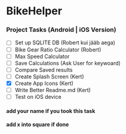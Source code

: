 # BikeHelper
 ### Project Tasks (Android | iOS Version)
- [ ] Set up SQLITE DB (Robert kui jääb aega)
- [ ] Bike Gear Ratio Calculator (Robert)
- [ ] Max Speed Calculator
- [ ] Save Calculations (Ask User for keywoard)
- [ ] Compare Saved results
- [ ] Create Splash Screen (Kert)
- [x] Create App Icons (Kert)
- [ ] Write Better Readme.md (Kert)
- [ ] Test on iOS device 

#### add your name if you took this task
#### add x into square if done 

